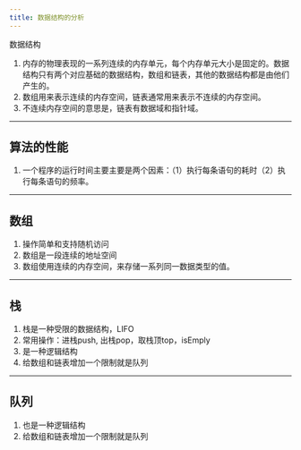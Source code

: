 ```yaml
---
title: 数据结构的分析
---
```

数据结构
<!-- more -->

1. 内存的物理表现的一系列连续的内存单元，每个内存单元大小是固定的。数据结构只有两个对应基础的数据结构，数组和链表，其他的数据结构都是由他们产生的。
2.  数组用来表示连续的内存空间，链表通常用来表示不连续的内存空间。
3. 不连续内存空间的意思是，链表有数据域和指针域。
---
算法的性能
---
1. 一个程序的运行时间主要主要是两个因素：（1）执行每条语句的耗时（2）执行每条语句的频率。
---
数组
---
1. 操作简单和支持随机访问
2. 数组是一段连续的地址空间
3. 数组使用连续的内存空间，来存储一系列同一数据类型的值。
---
栈
---
1. 栈是一种受限的数据结构，LIFO
2. 常用操作：进栈push, 出栈pop，取栈顶top，isEmply
3. 是一种逻辑结构
4. 给数组和链表增加一个限制就是队列
---
队列
---
1. 也是一种逻辑结构
2. 给数组和链表增加一个限制就是队列







